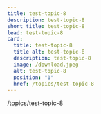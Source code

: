 ```yaml
---
title: test-topic-8
description: test-topic-8
short title: test-topic-8
lead: test-topic-8
card:
  title: test-topic-8
  title alt: test-topic-8
  description: test-topic-8
  image: /download.jpeg
  alt: test-topic-8
  position: "1"
  href: /topics/test-topic-8
---
```

/topics/test-topic-8
